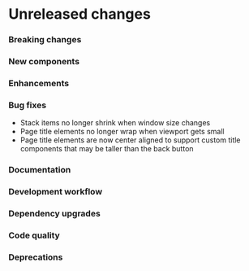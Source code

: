 # Unreleased changes

### Breaking changes

### New components

### Enhancements

### Bug fixes

- Stack items no longer shrink when window size changes
- Page title elements no longer wrap when viewport gets small
- Page title elements are now center aligned to support custom title components that may
  be taller than the back button

### Documentation

### Development workflow

### Dependency upgrades

### Code quality

### Deprecations
